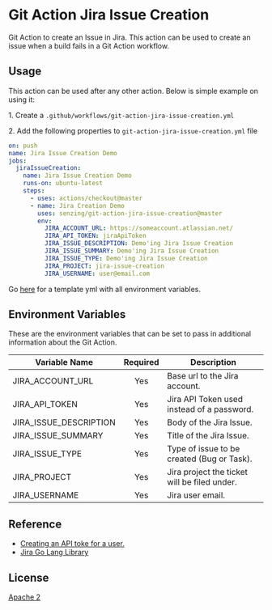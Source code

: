 # Git Action Jira Issue Creation

Git Action to create an Issue in Jira. This action can be used to create an issue when a build fails in a Git Action workflow.

## Usage

This action can be used after any other action. Below is simple example on using it:

1\. Create a `.github/workflows/git-action-jira-issue-creation.yml`

2\. Add the following properties to `git-action-jira-issue-creation.yml` file

```yaml
on: push
name: Jira Issue Creation Demo
jobs:
  jiraIssueCreation:
    name: Jira Issue Creation Demo
    runs-on: ubuntu-latest
    steps:
      - uses: actions/checkout@master
      - name: Jira Creation Demo
        uses: senzing/git-action-jira-issue-creation@master
        env:
          JIRA_ACCOUNT_URL: https://someaccount.atlassian.net/
          JIRA_API_TOKEN: jiraApiToken
          JIRA_ISSUE_DESCRIPTION: Demo'ing Jira Issue Creation
          JIRA_ISSUE_SUMMARY: Demo'ing Jira Issue Creation
          JIRA_ISSUE_TYPE: Demo'ing Jira Issue Creation
          JIRA_PROJECT: jira-issue-creation
          JIRA_USERNAME: user@email.com
```

Go [here](deployment/git-actions/template_git_action_jira_issue_creation.yml) for a template yml with all environment variables.

## Environment Variables

These are the environment variables that can be set to pass in additional information about the Git Action.

| Variable Name      | Required | Description |
|--------------------|:--------:|-------------|
| JIRA_ACCOUNT_URL | Yes | Base url to the Jira account. |
| JIRA_API_TOKEN | Yes | Jira API Token used instead of a password. |
| JIRA_ISSUE_DESCRIPTION | Yes | Body of the Jira Issue. |
| JIRA_ISSUE_SUMMARY | Yes | Title of the Jira Issue. |
| JIRA_ISSUE_TYPE | Yes | Type of issue to be created (Bug or Task). |
| JIRA_PROJECT | Yes | Jira project the ticket will be filed under. |
| JIRA_USERNAME | Yes | Jira user email. |

## Reference

* [Creating an API toke for a user.](https://confluence.atlassian.com/cloud/api-tokens-938839638.html)
* [Jira Go Lang Library](https://github.com/andygrunwald/go-jira)

## License

[Apache 2](LICENSE)
